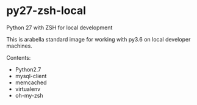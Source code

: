 # py27-zsh-local
Python 27 with ZSH for local development


This is arabella standard image for working with py3.6 on local developer machines.

Contents:

* Python2.7
* mysql-client
* memcached
* virtualenv
* oh-my-zsh
